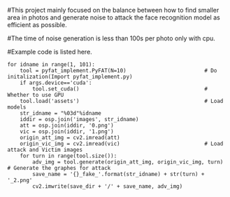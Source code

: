 #This project mainly focused on the balance between how to find smaller area in photos and generate noise to attack the face recognition model as efficient as possible.

#The time of noise generation is less than 100s per photo only with cpu.

#Example code is listed here.


    for idname in range(1, 101):
        tool = pyfat_implement.PyFAT(N=10)                         # Do initalization(Import pyfat_implement.py)
        if args.device=='cuda':
            tool.set_cuda()                                        # Whether to use GPU
        tool.load('assets')                                        # Load models
        str_idname = "%03d"%idname
        iddir = osp.join('images', str_idname)
        att = osp.join(iddir, '0.png')
        vic = osp.join(iddir, '1.png')
        origin_att_img = cv2.imread(att)
        origin_vic_img = cv2.imread(vic)                           # Load attack and Victim images
        for turn in range(tool.size()):
            adv_img = tool.generate(origin_att_img, origin_vic_img, turn)          # Generate the graphes for attack
            save_name = '{}_fake_'.format(str_idname) + str(turn) + '_2.png'
            cv2.imwrite(save_dir + '/' + save_name, adv_img)
